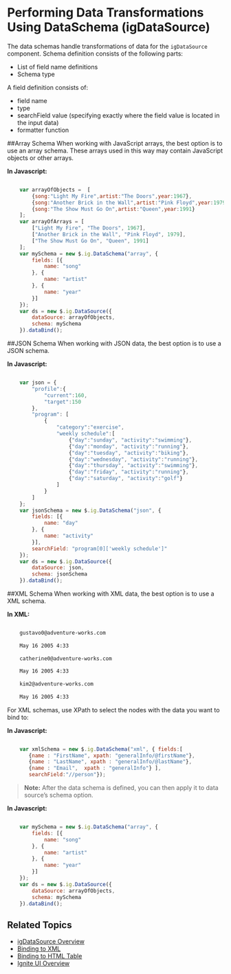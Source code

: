 <!--
|metadata|
{
    "fileName": "igdatasource-using-dataschema",
    "controlName": "igDataSource",
    "tags": ["Data Binding","Sample Data Source"]
}
|metadata|
-->

# Performing Data Transformations Using DataSchema (igDataSource)

The data schemas handle transformations of data for the `igDataSource` component. Schema definition consists of the following parts:

-   List of field name definitions
-   Schema type

A field definition consists of:

-   field name
-   type
-   searchField value (specifying exactly where the field value is located in the input data)
-   formatter function

##Array Schema
 When working with JavaScript arrays, the best option is to use an array schema. These arrays used in this way may contain JavaScript objects or other arrays.

**In Javascript:**

```js

	var arrayOfObjects =  [
	    {song:"Light My Fire",artist:"The Doors",year:1967},
	    {song:"Another Brick in the Wall",artist:"Pink Floyd",year:1979},
	    {song:"The Show Must Go On",artist:"Queen",year:1991}
	];
	var arrayOfArrays = [
	    ["Light My Fire", "The Doors", 1967],
	    ["Another Brick in the Wall", "Pink Floyd", 1979],
	    ["The Show Must Go On", "Queen", 1991]
	];
    var mySchema = new $.ig.DataSchema("array", {
        fields: [{
            name: "song"
        }, {
            name: "artist"
        }, {
            name: "year"
        }]
    });
    var ds = new $.ig.DataSource({
        dataSource: arrayOfObjects,
        schema: mySchema
    }).dataBind();
```



##JSON Schema 
When working with JSON data, the best option is to use a JSON schema.

**In Javascript:**

```js

	var json = {
	    "profile":{
	        "current":160,
	        "target":150
	    },
	    "program": [
	        {
	            "category":"exercise",
	            "weekly schedule":[
	                {"day":"sunday", "activity":"swimming"},
	                {"day":"monday", "activity":"running"},
	                {"day":"tuesday", "activity":"biking"},
	                {"day":"wednesday", "activity":"running"},
	                {"day":"thursday", "activity":"swimming"},
	                {"day":"friday", "activity":"running"},
	                {"day":"saturday", "activity":"golf"}
	            ]
	        }
	    ]
	};
	var jsonSchema = new $.ig.DataSchema("json", {
	    fields: [{
	        name: "day"
	    }, {
	        name: "activity"
	    }],
	    searchField: "program[0]['weekly schedule']"
	});
	var ds = new $.ig.DataSource({
	    dataSource: json,
	    schema: jsonSchema
	}).dataBind();

```



##XML Schema
When working with XML data, the best option is to use a XML schema.

**In XML:**
```xml

	gustavo0@adventure-works.com
	
	May 16 2005 4:33
	
	catherine0@adventure-works.com
	
	May 16 2005 4:33
	
	kim2@adventure-works.com
	
	May 16 2005 4:33

```
For XML schemas, use XPath to select the nodes with the data you want to bind to:

**In Javascript:**

 ```js

	 var xmlSchema = new $.ig.DataSchema("xml", { fields:[ 
	    {name : "FirstName", xpath: "generalInfo/@firstName"},
	    {name : "LastName", xpath : "generalInfo/@lastName"}, 
	    {name : "Email",  xpath : "generalInfo"} ], 
	    searchField:"//person"}); 

 ```



>**Note:** After the data schema is defined, you can then apply it to data source’s schema option.

**In Javascript:**

```js

	var mySchema = new $.ig.DataSchema("array", {
	    fields: [{
	        name: "song"
	    }, {
	        name: "artist"
	    }, {
	        name: "year"
	    }]
	});
	var ds = new $.ig.DataSource({
	    dataSource: arrayOfObjects,
	    schema: mySchema
	}).dataBind();

```

## Related Topics
-   [igDataSource Overview](igDataSource-igDataSource-Overview.html)
-   [Binding to XML](igDataSource-Binding-to-XML.html)
-   [Binding to HTML Table](igDataSource-Binding-to-HTML-Table-Data.html)
-   [Ignite UI Overview](NetAdvantage-for-jQuery-Overview.html)

 

 


